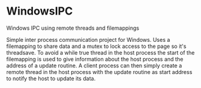 # WindowsIPC
Windows IPC using remote threads and filemappings

Simple inter process communication project for Windows. Uses a filemapping to share data and a mutex to lock access to the page so it's threadsave.
To avoid a while true thread in the host process the start of the filemapping is used to give information about the host process and the address of a update routine.
A client process can then simply create a remote thread in the host process with the update routine as start address to notify the host to update its data.
